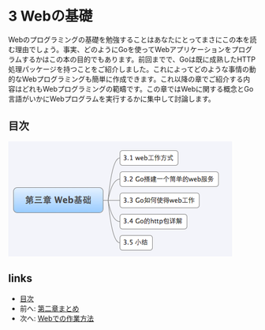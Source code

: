 # 3 Webの基礎

Webのプログラミングの基礎を勉強することはあなたにとってまさにこの本を読む理由でしょう。事実、どのようにGoを使ってWebアプリケーションをプログラムするかはこの本の目的でもあります。前回までで、Goは既に成熟したHTTP処理パッケージを持つことをご紹介しました。これによってどのような事情の動的なWebプログラミングも簡単に作成できます。これ以降の章でご紹介する内容はどれもWebプログラミングの範疇です。この章ではWebに関する概念とGo言語がいかにWebプログラムを実行するかに集中して討論します。

## 目次
![](images/navi3.png?raw=true)

## links
   * [目次](<preface.md>)
   * 前へ: [第二章まとめ](<02.8.md>)
   * 次へ: [Webでの作業方法](<03.1.md>)
